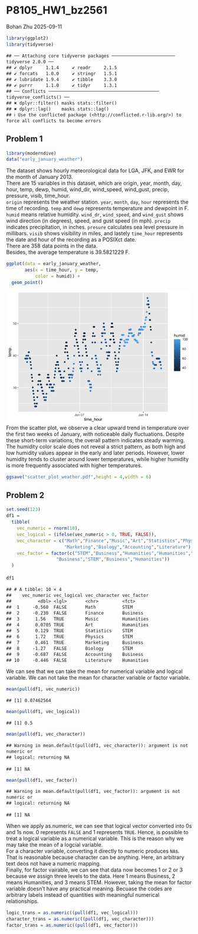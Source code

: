 P8105_HW1_bz2561
================
Bohan Zhu
2025-09-11

``` r
library(ggplot2)
library(tidyverse)
```

    ## ── Attaching core tidyverse packages ──────────────────────── tidyverse 2.0.0 ──
    ## ✔ dplyr     1.1.4     ✔ readr     2.1.5
    ## ✔ forcats   1.0.0     ✔ stringr   1.5.1
    ## ✔ lubridate 1.9.4     ✔ tibble    3.3.0
    ## ✔ purrr     1.1.0     ✔ tidyr     1.3.1
    ## ── Conflicts ────────────────────────────────────────── tidyverse_conflicts() ──
    ## ✖ dplyr::filter() masks stats::filter()
    ## ✖ dplyr::lag()    masks stats::lag()
    ## ℹ Use the conflicted package (<http://conflicted.r-lib.org/>) to force all conflicts to become errors

## Problem 1

``` r
library(moderndive)
data("early_january_weather")
```

The dataset shows hourly meteorological data for LGA, JFK, and EWR for
the month of January 2013.  
There are 15 variables in this dataset, which are origin, year, month,
day, hour, temp, dewp, humid, wind_dir, wind_speed, wind_gust, precip,
pressure, visib, time_hour.  
`origin` represents the weather station. `year`, `month`, `day`, `hour`
represents the time of recording. `temp` and `dewp` represents
temperature and dewpoint in F. `humid` means relative humidity.
`wind_dr`, `wind_speed`, and `wind_gust` shows wind direction (in
degrees), speed, and gust speed (in mph). `precip` indicates
precipitation, in inches. `presure` calculates sea level pressure in
millibars. `visib` shows visibility in miles, and lastely `time_hour`
represents the date and hour of the recording as a POSIXct date.  
There are 358 data points in the data.  
Besides, the average temperature is 39.5821229 F.

``` r
ggplot(data = early_january_weather, 
       aes(x = time_hour, y = temp, 
           color = humid)) + 
  geom_point()
```

![](P8105_HW1_bz2561_files/figure-gfm/unnamed-chunk-3-1.png)<!-- -->
From the scatter plot, we observe a clear upward trend in temperature
over the first two weeks of January, with noticeable daily fluctuations.
Despite these short-term variations, the overall pattern indicates
steady warming. The humidity color scale does not reveal a strict
pattern, as both high and low humidity values appear in the early and
later periods. However, lower humidity tends to cluster around lower
temperatures, while higher humidity is more frequently associated with
higher temperatures.

``` r
ggsave("scatter_plot_weather.pdf",height = 4,width = 6)
```

## Problem 2

``` r
set.seed(123)
df1 =
  tibble(
    vec_numeric = rnorm(10),
    vec_logical = (ifelse(vec_numeric > 0, TRUE, FALSE)),
    vec_character = c("Math","Finance","Music","Art","Statistics","Physics",
                      "Marketing","Biology","Accounting","Literature"),
    vec_factor = factor(c("STEM","Business","Humanities","Humanities","STEM","STEM",
                   "Business","STEM","Business","Humanities"))
  )

df1
```

    ## # A tibble: 10 × 4
    ##    vec_numeric vec_logical vec_character vec_factor
    ##          <dbl> <lgl>       <chr>         <fct>     
    ##  1     -0.560  FALSE       Math          STEM      
    ##  2     -0.230  FALSE       Finance       Business  
    ##  3      1.56   TRUE        Music         Humanities
    ##  4      0.0705 TRUE        Art           Humanities
    ##  5      0.129  TRUE        Statistics    STEM      
    ##  6      1.72   TRUE        Physics       STEM      
    ##  7      0.461  TRUE        Marketing     Business  
    ##  8     -1.27   FALSE       Biology       STEM      
    ##  9     -0.687  FALSE       Accounting    Business  
    ## 10     -0.446  FALSE       Literature    Humanities

We can see that we can take the mean for numerical variable and logical
variable. We can not take the mean for character variable or factor
variable.

``` r
mean(pull(df1, vec_numeric))
```

    ## [1] 0.07462564

``` r
mean(pull(df1, vec_logical))
```

    ## [1] 0.5

``` r
mean(pull(df1, vec_character))
```

    ## Warning in mean.default(pull(df1, vec_character)): argument is not numeric or
    ## logical: returning NA

    ## [1] NA

``` r
mean(pull(df1, vec_factor))
```

    ## Warning in mean.default(pull(df1, vec_factor)): argument is not numeric or
    ## logical: returning NA

    ## [1] NA

When we apply as.numeric, we can see that logical vector converted into
0s and 1s now. 0 represents `FALSE` and 1 represents `TRUE`. Hence, is
possible to treat a logical variable as a numerical variable. This is
the reason why we may take the mean of a logcial variable.  
For a character variable, converting it directly to numeric produces
`NA`s. That is reasonable because character can be anything. Here, an
arbitrary text deos not have a numeric mapping.  
Finally, for factor vairable, we can see that data now becomes 1 or 2 or
3 because we assign three levels to the data. Here 1 means Business, 2
means Humanities, and 3 means STEM. However, taking the mean for factor
variable doesn’t have any practical meaning. Becuase the codes are
arbitrary labels instead of quantities with meaningful numerical
relationships.

``` r
logic_trans = as.numeric((pull(df1, vec_logical)))
character_trans = as.numeric((pull(df1, vec_character)))
factor_trans = as.numeric((pull(df1, vec_factor)))
```
